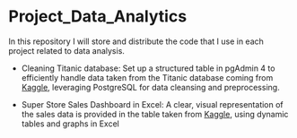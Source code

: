 # Project_Data_Analytics
In this repository I will store and distribute the code that I use in each project related to data analysis.

* Cleaning Titanic database: Set up a structured table in pgAdmin 4 to efficiently handle data taken from the Titanic database coming from [Kaggle](https://www.kaggle.com/datasets/sakshisatre/titanic-dataset), leveraging PostgreSQL for data cleansing and preprocessing.

* Super Store Sales Dashboard in Excel: A clear, visual representation of the sales data is provided in the table taken from [Kaggle](https://www.kaggle.com/datasets/aditisaxena20/superstore-sales-dataset), using dynamic tables and graphs in Excel